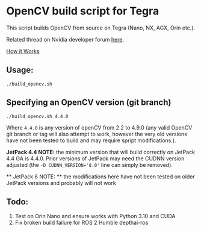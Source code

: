 # OpenCV build script for Tegra

This script builds OpenCV from source on Tegra (Nano, NX, AGX, Orin etc.).

Related thread on Nvidia developer forum 
[here](https://devtalk.nvidia.com/default/topic/1051133/jetson-nano/opencv-build-script/).

[How it Works](https://wiki.debian.org/QemuUserEmulation)

## Usage:
```shell
./build_opencv.sh
```

## Specifying an OpenCV version (git branch)
```shell
./build_opencv.sh 4.4.0
```

Where `4.4.0` is any version of openCV from 2.2 to 4.9.0
(any valid OpenCV git branch or tag will also attempt to work, however the very old versions have not been tested to build and may require spript modifications.).

**JetPack 4.4 NOTE:** the minimum version that will build correctly on JetPack 4.4 GA is 4.4.0. Prior versions of JetPack may need the CUDNN version adjusted (the `-D CUDNN_VERSION='8.0'` line can simply be removed).

** JetPack 6 NOTE: ** the modifications here have not been tested on older JetPack versions and probably will not work

## Todo:

1. Test on Orin Nano and ensure works with Python 3.10 and CUDA
2. Fix broken build failure for ROS 2 Humble depthai-ros
